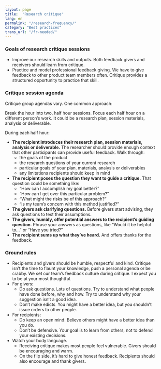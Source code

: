 ```yaml
---
layout: page
title:  "Research critique"
lang: en
permalink: "/research-frequency/"
category: "Best practices"
trans_url: "/fr-needed/"
---
```


### Goals of research critique sessions

* Improve our research skills and outputs. Both feedback givers and receivers should learn from critique. 
* Practice and model professional feedback giving. We have to give feedback to other product team members often. Critique provides a structured opportunity to practice that skill.

### Critique session agenda

Critique group agendas vary. One common approach:

Break the hour into two, half hour sessions. Focus each half hour on a different person’s work. It could be a research plan, session materials, analysis or deliverable.

During each half hour:
* **The recipient introduces their research plan, session materials, analysis or deliverable.** The researcher should provide enough context that other participants can provide useful feedback. Walk through:
  * the goals of the product
  * the research questions of your current research
  * particular goals of your plan, materials, analysis or deliverables
  * any limitations recipients should keep in mind
* **The recipient poses the question they want to guide a critique.** That question could be something like:
  * “How can I accomplish my goal better?”
  * “How can I get over this particular problem?”
  * “What might the risks be of this approach?”
  * “Is my team’s concern with this method justified?”
* **The givers ask clarifying questions.** Before givers start advising, they ask questions to test their assumptions.
* **The givers, humbly, offer potential answers to the recipient’s guiding question.** Phrase your answers as questions, like “Would it be helpful to…” or “Have you tried?”
* **The recipient sums up what they’ve heard.** And offers thanks for the feedback.


### Ground rules
* Recipients and givers should be humble, respectful and kind. Critique isn’t the time to flaunt your knowledge, push a personal agenda or be crabby. We set our team’s feedback culture during critique. I expect you to be at your most thoughtful.
* For givers:
  * Do ask questions. Lots of questions. Try to understand what people have done before, why and how. Try to understand why your suggestion isn’t a good idea.
  * Don’t make edicts. You might have a better idea, but you shouldn’t issue orders to other people.
* For recipients:
  * Do keep an open mind. Believe others might have a better idea than you do.
  * Don’t be defensive. Your goal is to learn from others, not to defend your existing decisions. 
* Watch your body language. 
  * Receiving critique makes most people feel vulnerable. Givers should be encouraging and warm. 
  * On the flip side, it’s hard to give honest feedback. Recipients should also encourage and thank givers. 
